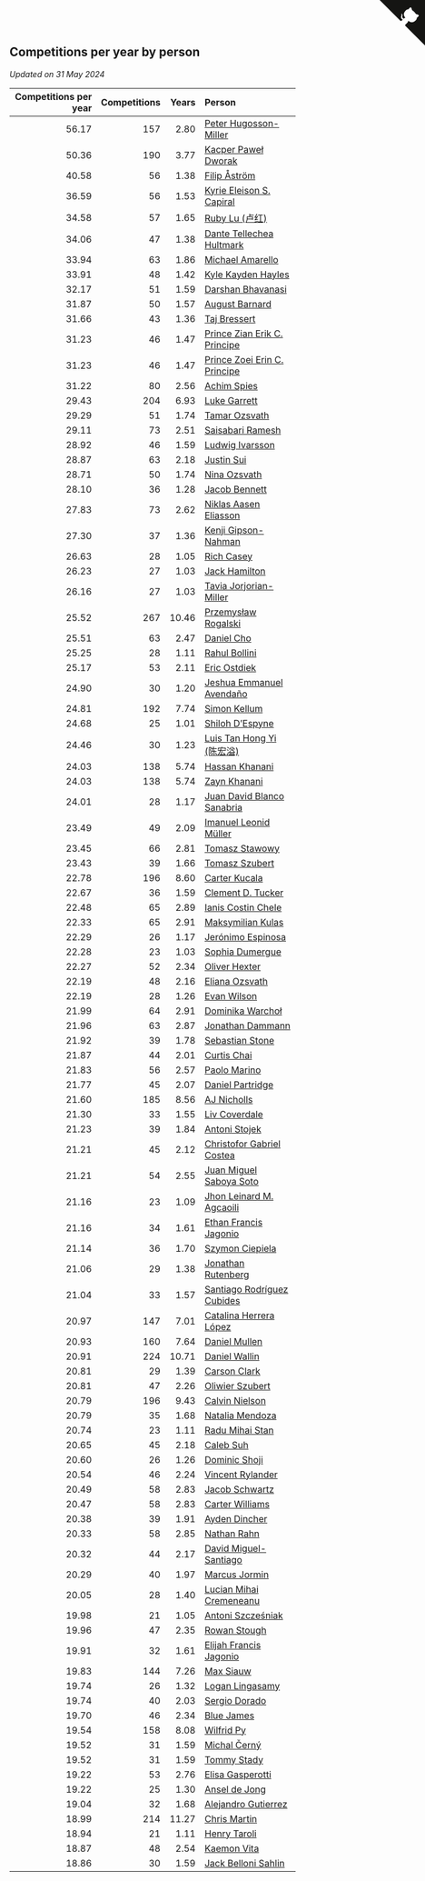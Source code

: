 ## Competitions per year by person

*Updated on 31 May 2024*

| Competitions per year | Competitions | Years | Person |
| ---: | ---: | ---: | :--- |
| 56.17 | 157 | 2.80 | [Peter Hugosson-Miller](https://www.worldcubeassociation.org/persons/2021HUGO01) |
| 50.36 | 190 | 3.77 | [Kacper Paweł Dworak](https://www.worldcubeassociation.org/persons/2020DWOR01) |
| 40.58 | 56 | 1.38 | [Filip Åström](https://www.worldcubeassociation.org/persons/2023ASTR01) |
| 36.59 | 56 | 1.53 | [Kyrie Eleison S. Capiral](https://www.worldcubeassociation.org/persons/2022CAPI02) |
| 34.58 | 57 | 1.65 | [Ruby Lu (卢红)](https://www.worldcubeassociation.org/persons/2022LURU01) |
| 34.06 | 47 | 1.38 | [Dante Tellechea Hultmark](https://www.worldcubeassociation.org/persons/2023HULT01) |
| 33.94 | 63 | 1.86 | [Michael Amarello](https://www.worldcubeassociation.org/persons/2022AMAR09) |
| 33.91 | 48 | 1.42 | [Kyle Kayden Hayles](https://www.worldcubeassociation.org/persons/2022HAYL02) |
| 32.17 | 51 | 1.59 | [Darshan Bhavanasi](https://www.worldcubeassociation.org/persons/2022BHAV01) |
| 31.87 | 50 | 1.57 | [August Barnard](https://www.worldcubeassociation.org/persons/2022BARN21) |
| 31.66 | 43 | 1.36 | [Taj Bressert](https://www.worldcubeassociation.org/persons/2023BRES01) |
| 31.23 | 46 | 1.47 | [Prince Zian Erik C. Principe](https://www.worldcubeassociation.org/persons/2022PRIN08) |
| 31.23 | 46 | 1.47 | [Prince Zoei Erin C. Principe](https://www.worldcubeassociation.org/persons/2022PRIN09) |
| 31.22 | 80 | 2.56 | [Achim Spies](https://www.worldcubeassociation.org/persons/2021SPIE01) |
| 29.43 | 204 | 6.93 | [Luke Garrett](https://www.worldcubeassociation.org/persons/2017GARR05) |
| 29.29 | 51 | 1.74 | [Tamar Ozsvath](https://www.worldcubeassociation.org/persons/2022OZSV04) |
| 29.11 | 73 | 2.51 | [Saisabari Ramesh](https://www.worldcubeassociation.org/persons/2021RAME01) |
| 28.92 | 46 | 1.59 | [Ludwig Ivarsson](https://www.worldcubeassociation.org/persons/2022IVAR01) |
| 28.87 | 63 | 2.18 | [Justin Sui](https://www.worldcubeassociation.org/persons/2022SUIJ01) |
| 28.71 | 50 | 1.74 | [Nina Ozsvath](https://www.worldcubeassociation.org/persons/2022OZSV03) |
| 28.10 | 36 | 1.28 | [Jacob Bennett](https://www.worldcubeassociation.org/persons/2023BENN04) |
| 27.83 | 73 | 2.62 | [Niklas Aasen Eliasson](https://www.worldcubeassociation.org/persons/2021ELIA01) |
| 27.30 | 37 | 1.36 | [Kenji Gipson-Nahman](https://www.worldcubeassociation.org/persons/2023GIPS01) |
| 26.63 | 28 | 1.05 | [Rich Casey](https://www.worldcubeassociation.org/persons/2023CASE06) |
| 26.23 | 27 | 1.03 | [Jack Hamilton](https://www.worldcubeassociation.org/persons/2023HAMI08) |
| 26.16 | 27 | 1.03 | [Tavia Jorjorian-Miller](https://www.worldcubeassociation.org/persons/2023JORJ01) |
| 25.52 | 267 | 10.46 | [Przemysław Rogalski](https://www.worldcubeassociation.org/persons/2013ROGA02) |
| 25.51 | 63 | 2.47 | [Daniel Cho](https://www.worldcubeassociation.org/persons/2021CHOD01) |
| 25.25 | 28 | 1.11 | [Rahul Bollini](https://www.worldcubeassociation.org/persons/2023BOLL01) |
| 25.17 | 53 | 2.11 | [Eric Ostdiek](https://www.worldcubeassociation.org/persons/2022OSTD01) |
| 24.90 | 30 | 1.20 | [Jeshua Emmanuel Avendaño](https://www.worldcubeassociation.org/persons/2023AVEN01) |
| 24.81 | 192 | 7.74 | [Simon Kellum](https://www.worldcubeassociation.org/persons/2016KELL12) |
| 24.68 | 25 | 1.01 | [Shiloh D’Espyne](https://www.worldcubeassociation.org/persons/2023DESP01) |
| 24.46 | 30 | 1.23 | [Luis Tan Hong Yi (陈宏溢)](https://www.worldcubeassociation.org/persons/2023YILU01) |
| 24.03 | 138 | 5.74 | [Hassan Khanani](https://www.worldcubeassociation.org/persons/2018KHAN26) |
| 24.03 | 138 | 5.74 | [Zayn Khanani](https://www.worldcubeassociation.org/persons/2018KHAN28) |
| 24.01 | 28 | 1.17 | [Juan David Blanco Sanabria](https://www.worldcubeassociation.org/persons/2023SANA04) |
| 23.49 | 49 | 2.09 | [Imanuel Leonid Müller](https://www.worldcubeassociation.org/persons/2022MULL02) |
| 23.45 | 66 | 2.81 | [Tomasz Stawowy](https://www.worldcubeassociation.org/persons/2021STAW01) |
| 23.43 | 39 | 1.66 | [Tomasz Szubert](https://www.worldcubeassociation.org/persons/2022SZUB02) |
| 22.78 | 196 | 8.60 | [Carter Kucala](https://www.worldcubeassociation.org/persons/2015KUCA01) |
| 22.67 | 36 | 1.59 | [Clement D. Tucker](https://www.worldcubeassociation.org/persons/2022TUCK09) |
| 22.48 | 65 | 2.89 | [Ianis Costin Chele](https://www.worldcubeassociation.org/persons/2021CHEL01) |
| 22.33 | 65 | 2.91 | [Maksymilian Kulas](https://www.worldcubeassociation.org/persons/2021KULA02) |
| 22.29 | 26 | 1.17 | [Jerónimo Espinosa](https://www.worldcubeassociation.org/persons/2023ESPI07) |
| 22.28 | 23 | 1.03 | [Sophia Dumergue](https://www.worldcubeassociation.org/persons/2023DUME02) |
| 22.27 | 52 | 2.34 | [Oliver Hexter](https://www.worldcubeassociation.org/persons/2022HEXT01) |
| 22.19 | 48 | 2.16 | [Eliana Ozsvath](https://www.worldcubeassociation.org/persons/2022OZSV01) |
| 22.19 | 28 | 1.26 | [Evan Wilson](https://www.worldcubeassociation.org/persons/2023WILS11) |
| 21.99 | 64 | 2.91 | [Dominika Warchoł](https://www.worldcubeassociation.org/persons/2021WARC01) |
| 21.96 | 63 | 2.87 | [Jonathan Dammann](https://www.worldcubeassociation.org/persons/2021DAMM01) |
| 21.92 | 39 | 1.78 | [Sebastian Stone](https://www.worldcubeassociation.org/persons/2022STON09) |
| 21.87 | 44 | 2.01 | [Curtis Chai](https://www.worldcubeassociation.org/persons/2022CHAI02) |
| 21.83 | 56 | 2.57 | [Paolo Marino](https://www.worldcubeassociation.org/persons/2021MARI04) |
| 21.77 | 45 | 2.07 | [Daniel Partridge](https://www.worldcubeassociation.org/persons/2022PART02) |
| 21.60 | 185 | 8.56 | [AJ Nicholls](https://www.worldcubeassociation.org/persons/2015NICH04) |
| 21.30 | 33 | 1.55 | [Liv Coverdale](https://www.worldcubeassociation.org/persons/2022COVE02) |
| 21.23 | 39 | 1.84 | [Antoni Stojek](https://www.worldcubeassociation.org/persons/2022STOJ03) |
| 21.21 | 45 | 2.12 | [Christofor Gabriel Costea](https://www.worldcubeassociation.org/persons/2022COST03) |
| 21.21 | 54 | 2.55 | [Juan Miguel Saboya Soto](https://www.worldcubeassociation.org/persons/2021SOTO01) |
| 21.16 | 23 | 1.09 | [Jhon Leinard M. Agcaoili](https://www.worldcubeassociation.org/persons/2023AGCA01) |
| 21.16 | 34 | 1.61 | [Ethan Francis Jagonio](https://www.worldcubeassociation.org/persons/2022JAGO03) |
| 21.14 | 36 | 1.70 | [Szymon Ciepiela](https://www.worldcubeassociation.org/persons/2022CIEP01) |
| 21.06 | 29 | 1.38 | [Jonathan Rutenberg](https://www.worldcubeassociation.org/persons/2023RUTE01) |
| 21.04 | 33 | 1.57 | [Santiago Rodríguez Cubides](https://www.worldcubeassociation.org/persons/2022CUBI01) |
| 20.97 | 147 | 7.01 | [Catalina Herrera López](https://www.worldcubeassociation.org/persons/2017LOPE31) |
| 20.93 | 160 | 7.64 | [Daniel Mullen](https://www.worldcubeassociation.org/persons/2016MULL04) |
| 20.91 | 224 | 10.71 | [Daniel Wallin](https://www.worldcubeassociation.org/persons/2013WALL03) |
| 20.81 | 29 | 1.39 | [Carson Clark](https://www.worldcubeassociation.org/persons/2023CLAR02) |
| 20.81 | 47 | 2.26 | [Oliwier Szubert](https://www.worldcubeassociation.org/persons/2022SZUB01) |
| 20.79 | 196 | 9.43 | [Calvin Nielson](https://www.worldcubeassociation.org/persons/2014NIEL03) |
| 20.79 | 35 | 1.68 | [Natalia Mendoza](https://www.worldcubeassociation.org/persons/2022MEND24) |
| 20.74 | 23 | 1.11 | [Radu Mihai Stan](https://www.worldcubeassociation.org/persons/2023STAN09) |
| 20.65 | 45 | 2.18 | [Caleb Suh](https://www.worldcubeassociation.org/persons/2022SUHC01) |
| 20.60 | 26 | 1.26 | [Dominic Shoji](https://www.worldcubeassociation.org/persons/2023SHOJ01) |
| 20.54 | 46 | 2.24 | [Vincent Rylander](https://www.worldcubeassociation.org/persons/2022RYLA01) |
| 20.49 | 58 | 2.83 | [Jacob Schwartz](https://www.worldcubeassociation.org/persons/2021SCHW01) |
| 20.47 | 58 | 2.83 | [Carter Williams](https://www.worldcubeassociation.org/persons/2021WILL06) |
| 20.38 | 39 | 1.91 | [Ayden Dincher](https://www.worldcubeassociation.org/persons/2022DINC01) |
| 20.33 | 58 | 2.85 | [Nathan Rahn](https://www.worldcubeassociation.org/persons/2021RAHN01) |
| 20.32 | 44 | 2.17 | [David Miguel-Santiago](https://www.worldcubeassociation.org/persons/2022MIGU02) |
| 20.29 | 40 | 1.97 | [Marcus Jormin](https://www.worldcubeassociation.org/persons/2022JORM01) |
| 20.05 | 28 | 1.40 | [Lucian Mihai Cremeneanu](https://www.worldcubeassociation.org/persons/2023CREM01) |
| 19.98 | 21 | 1.05 | [Antoni Szcześniak](https://www.worldcubeassociation.org/persons/2023SZCZ04) |
| 19.96 | 47 | 2.35 | [Rowan Stough](https://www.worldcubeassociation.org/persons/2022STOU01) |
| 19.91 | 32 | 1.61 | [Elijah Francis Jagonio](https://www.worldcubeassociation.org/persons/2022JAGO02) |
| 19.83 | 144 | 7.26 | [Max Siauw](https://www.worldcubeassociation.org/persons/2017SIAU02) |
| 19.74 | 26 | 1.32 | [Logan Lingasamy](https://www.worldcubeassociation.org/persons/2023LING02) |
| 19.74 | 40 | 2.03 | [Sergio Dorado](https://www.worldcubeassociation.org/persons/2022CORR05) |
| 19.70 | 46 | 2.34 | [Blue James](https://www.worldcubeassociation.org/persons/2022JAME01) |
| 19.54 | 158 | 8.08 | [Wilfrid Py](https://www.worldcubeassociation.org/persons/2016PYWI01) |
| 19.52 | 31 | 1.59 | [Michal Černý](https://www.worldcubeassociation.org/persons/2022CERN03) |
| 19.52 | 31 | 1.59 | [Tommy Stady](https://www.worldcubeassociation.org/persons/2022STAD01) |
| 19.22 | 53 | 2.76 | [Elisa Gasperotti](https://www.worldcubeassociation.org/persons/2021GASP01) |
| 19.22 | 25 | 1.30 | [Ansel de Jong](https://www.worldcubeassociation.org/persons/2023JONG01) |
| 19.04 | 32 | 1.68 | [Alejandro Gutierrez](https://www.worldcubeassociation.org/persons/2022GUTI09) |
| 18.99 | 214 | 11.27 | [Chris Martin](https://www.worldcubeassociation.org/persons/2013MART03) |
| 18.94 | 21 | 1.11 | [Henry Taroli](https://www.worldcubeassociation.org/persons/2023TARO01) |
| 18.87 | 48 | 2.54 | [Kaemon Vita](https://www.worldcubeassociation.org/persons/2021VITA01) |
| 18.86 | 30 | 1.59 | [Jack Belloni Sahlin](https://www.worldcubeassociation.org/persons/2022SAHL02) |


<a href="https://github.com/jonatanklosko/wca_statistics" class="github-corner" aria-label="View source on Github"><svg width="80" height="80" viewBox="0 0 250 250" style="fill:#151513; color:#fff; position: absolute; top: 0; border: 0; right: 0;" aria-hidden="true"><path d="M0,0 L115,115 L130,115 L142,142 L250,250 L250,0 Z"></path><path d="M128.3,109.0 C113.8,99.7 119.0,89.6 119.0,89.6 C122.0,82.7 120.5,78.6 120.5,78.6 C119.2,72.0 123.4,76.3 123.4,76.3 C127.3,80.9 125.5,87.3 125.5,87.3 C122.9,97.6 130.6,101.9 134.4,103.2" fill="currentColor" style="transform-origin: 130px 106px;" class="octo-arm"></path><path d="M115.0,115.0 C114.9,115.1 118.7,116.5 119.8,115.4 L133.7,101.6 C136.9,99.2 139.9,98.4 142.2,98.6 C133.8,88.0 127.5,74.4 143.8,58.0 C148.5,53.4 154.0,51.2 159.7,51.0 C160.3,49.4 163.2,43.6 171.4,40.1 C171.4,40.1 176.1,42.5 178.8,56.2 C183.1,58.6 187.2,61.8 190.9,65.4 C194.5,69.0 197.7,73.2 200.1,77.6 C213.8,80.2 216.3,84.9 216.3,84.9 C212.7,93.1 206.9,96.0 205.4,96.6 C205.1,102.4 203.0,107.8 198.3,112.5 C181.9,128.9 168.3,122.5 157.7,114.1 C157.9,116.9 156.7,120.9 152.7,124.9 L141.0,136.5 C139.8,137.7 141.6,141.9 141.8,141.8 Z" fill="currentColor" class="octo-body"></path></svg></a><style>.github-corner:hover .octo-arm{animation:octocat-wave 560ms ease-in-out}@keyframes octocat-wave{0%,100%{transform:rotate(0)}20%,60%{transform:rotate(-25deg)}40%,80%{transform:rotate(10deg)}}@media (max-width:500px){.github-corner:hover .octo-arm{animation:none}.github-corner .octo-arm{animation:octocat-wave 560ms ease-in-out}}</style>
